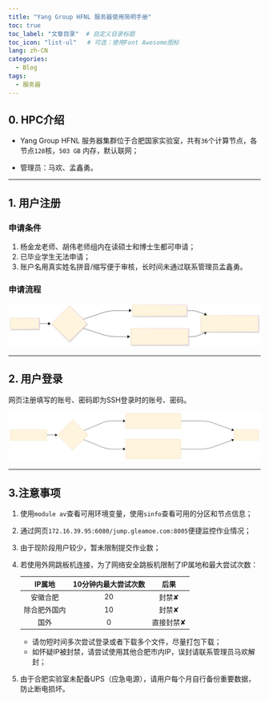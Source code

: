 ```yaml
---
title: "Yang Group HFNL 服务器使用简明手册"
toc: true
toc_label: "文章目录"  # 自定义目录标题
toc_icon: "list-ul"   # 可选：使用Font Awesome图标
lang: zh-CN
categories:
  - Blog
tags:
  - 服务器
---
```


## 0. HPC介绍

- Yang Group HFNL 服务器集群位于合肥国家实验室，共有`36`个计算节点，各节点`128`核，`503 GB` 内存，默认联网；

- 管理员：马欢、孟鑫勇。

---

## 1. 用户注册

### 申请条件

1. 杨金龙老师、胡伟老师组内在读硕士和博士生都可申请；
2. 已毕业学生无法申请；
3. 账户名用真实姓名拼音/缩写便于审核，长时间未通过联系管理员孟鑫勇。

### 申请流程

![申请流程](/assets/images/sign-up.svg)

---

## 2. 用户登录

网页注册填写的账号、密码即为SSH登录时的账号、密码。

![登录流程](/assets/images/log-in.svg)

---

## 3.注意事项

1. 使用`module av`查看可用环境变量，使用`sinfo`查看可用的分区和节点信息；
2. 通过网页`172.16.39.95:6080/jump.gleamoe.com:8005`便捷监控作业情况；
3. 由于现阶段用户较少，暂未限制提交作业数；
4. 若使用外网跳板机连接，为了网络安全跳板机限制了IP属地和最大尝试次数：

    | **IP属地** | **10分钟内最大尝试次数** | **后果** |
    | :----: | :----: | :----: |
    | 安徽合肥 | 20 | 封禁✘ |
    | 除合肥外国内 | 10 | 封禁✘ |
    | 国外 | 0 | 直接封禁✘ |

    - 请勿短时间多次尝试登录或者下载多个文件，尽量打包下载；
    - 如怀疑IP被封禁，请尝试使用其他合肥市内IP，误封请联系管理员马欢解封；
5. 由于合肥实验室未配备UPS（应急电源），请用户每个月自行备份重要数据，防止断电损坏。
